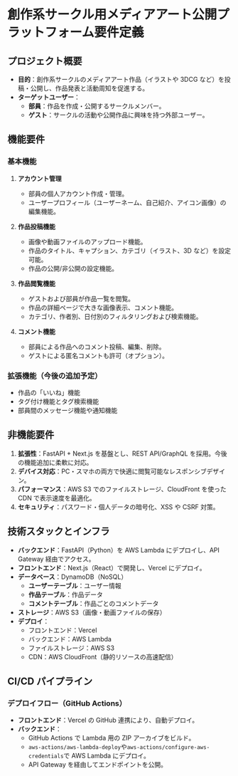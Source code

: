 # 創作系サークル用メディアアート公開プラットフォーム要件定義

## プロジェクト概要

- **目的**：創作系サークルのメディアアート作品（イラストや 3DCG など）を投稿・公開し、作品発表と活動周知を促進する。
- **ターゲットユーザー**：
  - **部員**：作品を作成・公開するサークルメンバー。
  - **ゲスト**：サークルの活動や公開作品に興味を持つ外部ユーザー。

## 機能要件

### 基本機能

1. **アカウント管理**

   - 部員の個人アカウント作成・管理。
   - ユーザープロフィール（ユーザーネーム、自己紹介、アイコン画像）の編集機能。

2. **作品投稿機能**

   - 画像や動画ファイルのアップロード機能。
   - 作品のタイトル、キャプション、カテゴリ（イラスト、3D など）を設定可能。
   - 作品の公開/非公開の設定機能。

3. **作品閲覧機能**

   - ゲストおよび部員が作品一覧を閲覧。
   - 作品の詳細ページで大きな画像表示、コメント機能。
   - カテゴリ、作者別、日付別のフィルタリングおよび検索機能。

4. **コメント機能**
   - 部員による作品へのコメント投稿、編集、削除。
   - ゲストによる匿名コメントも許可（オプション）。

### 拡張機能（今後の追加予定）

- 作品の「いいね」機能
- タグ付け機能とタグ検索機能
- 部員間のメッセージ機能や通知機能

## 非機能要件

1. **拡張性**：FastAPI + Next.js を基盤とし、REST API/GraphQL を採用。今後の機能追加に柔軟に対応。
2. **デバイス対応**：PC・スマホの両方で快適に閲覧可能なレスポンシブデザイン。
3. **パフォーマンス**：AWS S3 でのファイルストレージ、CloudFront を使った CDN で表示速度を最適化。
4. **セキュリティ**：パスワード・個人データの暗号化、XSS や CSRF 対策。

## 技術スタックとインフラ

- **バックエンド**：FastAPI（Python）を AWS Lambda にデプロイし、API Gateway 経由でアクセス。
- **フロントエンド**：Next.js（React）で開発し、Vercel にデプロイ。
- **データベース**：DynamoDB（NoSQL）
  - **ユーザーテーブル**：ユーザー情報
  - **作品テーブル**：作品データ
  - **コメントテーブル**：作品ごとのコメントデータ
- **ストレージ**：AWS S3（画像・動画ファイルの保存）
- **デプロイ**：
  - フロントエンド：Vercel
  - バックエンド：AWS Lambda
  - ファイルストレージ：AWS S3
  - CDN：AWS CloudFront（静的リソースの高速配信）

## CI/CD パイプライン

### デプロイフロー（GitHub Actions）

- **フロントエンド**：Vercel の GitHub 連携により、自動デプロイ。
- **バックエンド**：
  - GitHub Actions で Lambda 用の ZIP アーカイブをビルド。
  - `aws-actions/aws-lambda-deploy`や`aws-actions/configure-aws-credentials`で AWS Lambda にデプロイ。
  - API Gateway を経由してエンドポイントを公開。